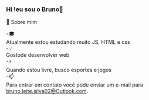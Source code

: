 ### Hi !eu sou o Bruno👋

👨  Sobre mim<br>

-🎓<br>
 Atualmente estou estudando muito  JS, HTML e css<br>
-💡<br>
 Gostode desenvolver web<br>
-⚡<br>
 Quando estou livre, busco esportes e jogos<br>
-📫<br>
 Para entrar em contato você pode enviar um e-mail para bruno.leite.silva02@Outlook.com.<br>

